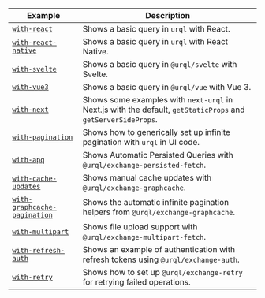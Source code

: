 | Example                                                      | Description                                                                                                  |
| ------------------------------------------------------------ | ------------------------------------------------------------------------------------------------------------ |
| [`with-react`](./with-react)                                 | Shows a basic query in `urql` with React.                                                                    |
| [`with-react-native`](./with-react-native)                   | Shows a basic query in `urql` with React Native.                                                             |
| [`with-svelte`](./with-svelte)                               | Shows a basic query in `@urql/svelte` with Svelte.                                                           |
| [`with-vue3`](./with-vue3)                                   | Shows a basic query in `@urql/vue` with Vue 3.                                                               |
| [`with-next`](./with-next)                                   | Shows some examples with `next-urql` in Next.js with the default, `getStaticProps` and `getServerSideProps`. |
| [`with-pagination`](./with-pagination)                       | Shows how to generically set up infinite pagination with `urql` in UI code.                                  |
| [`with-apq`](./with-apq)                                     | Shows Automatic Persisted Queries with `@urql/exchange-persisted-fetch`.                                     |
| [`with-cache-updates`](./with-cache-updates)                 | Shows manual cache updates with `@urql/exchange-graphcache`.                                                 |
| [`with-graphcache-pagination`](./with-graphcache-pagination) | Shows the automatic infinite pagination helpers from `@urql/exchange-graphcache`.                            |
| [`with-multipart`](./with-multipart)                         | Shows file upload support with `@urql/exchange-multipart-fetch`.                                             |
| [`with-refresh-auth`](./with-refresh-auth)                   | Shows an example of authentication with refresh tokens using `@urql/exchange-auth`.                          |
| [`with-retry`](./with-retry)                                 | Shows how to set up `@urql/exchange-retry` for retrying failed operations.                                   |
